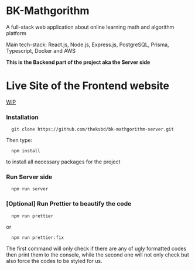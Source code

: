 # BK-Mathgorithm

A full-stack web application about online learning math and algorithm platform

Main tech-stack: React.js, Node.js, Express.js, PostgreSQL, Prisma, Typescript, Docker and AWS

**This is the Backend part of the project aka the Server side**

# Live Site of the Frontend website

[WIP](https://google.com/)

### Installation

```
  git clone https://github.com/theksbd/bk-mathgorithm-server.git
```

Then type:

```
  npm install
```

to install all necessary packages for the project

### Run Server side

```
  npm run server
```

### [Optional] Run Prettier to beautify the code

```
  npm run prettier
```

or

```
  npm run prettier:fix
```

The first command will only check if there are any of ugly formatted codes then print them to the console, while the second one will not only check but also force the codes to be styled for us.
